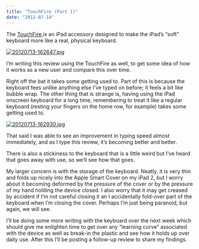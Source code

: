 ```yaml
---
title: "TouchFire (Part 1)"
date: "2012-07-14"
---
```


<div class="content">
<p>The <a href="http://www.touchfire.com/" target="_blank"> TouchFire </a> is an iPad accessory designed to
make the iPad’s “soft” keyboard more like a real, physical keyboard.</p>
<p><a href="http://www.gullicksonlaboratories.com/blog/wp-
content/uploads/2012/07/20120713-162647.jpg" target="_blank"> <img alt="20120713-162647.jpg" src="http://www.gullicksonlaboratories.com/blog/wp-
content/uploads/2012/07/20120713-162647.jpg"/>
</a></p>
<p>I’m writing this review using the TouchFire as well, to get some idea of how
it works as a new user and compare this over time.</p>
<p>Right off the bat it takes some getting used to. Part of this is because the
keyboard fees unlike anything else I’ve typed on before; it feels a bit like
bubble wrap. The other thing that is strange is, having using the iPad
onscreen keyboard for a long time, remembering to treat it like a regular
keyboard (resting your fingers on the home row, for example) takes some
getting used to.</p>
<p><a href="http://www.gullicksonlaboratories.com/blog/wp-
content/uploads/2012/07/20120713-162930.jpg" target="_blank"> <img alt="20120713-162930.jpg" src="http://www.gullicksonlaboratories.com/blog/wp-
content/uploads/2012/07/20120713-162930.jpg"/>
</a></p>
<p>That said I was able to see an improvement in typing speed almost immediately,
and as I type this review, it’s becoming better and better.</p>
<p>There is also a stickiness to the keyboard that is a little weird but I’ve
heard that goes away with use, so we’ll see how that goes.</p>
<p>My larger concern is with the storage of the keyboard. Neatly, it is very thin
and folds up nicely into the Apple Smart Cover on my iPad 2, but I worry about
it becoming deformed by the pressure of the cover or by the pressure of my
hand holding the device closed. I also worry that it may get creased by
accident if I’m not careful closing it an I accidentally fold-over part of the
keyboard when I’m closing the cover. Perhaps I’m just being paranoid, but
again, we will see.</p>
<p>I’ll be doing some more writing with the keyboard over the next week which
should give me enlighten time to get over any “learning curve” associated with
the device as well as break-in the plastic and see how it holds up over daily
use. After this I’ll be posting a follow-up review to share my findings.</p>
</div>
